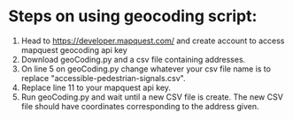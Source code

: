 # Steps on using geocoding script:
1. Head to https://developer.mapquest.com/ and create account to access mapquest geocoding api key
2. Download geoCoding.py and a csv file containing addresses.
3. On line 5 on geoCoding.py change whatever your csv file name is to replace "accessible-pedestrian-signals.csv".
4. Replace line 11 to your mapquest api key.
5. Run geoCoding.py and wait until a new CSV file is create. The new CSV file should have coordinates corresponding to the address given.
